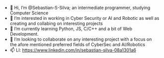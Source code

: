 - 👋 Hi, I’m @Sebastian-S-Silva; an intermediate programmer, studying Computer Science
- 👀 I’m interested in working in Cyber Security or AI and Robotic as well as creating and collabing on interesting projects
- 🌱 I’m currently learning Python, JS, C/C++ and  a bit of Web Development.
- 💞️ I’m looking to collaborate on any interesting project with a focus on the afore mentioned preferred fields of CyberSec and AI/Robotics
- 📫 LI: https://www.linkedin.com/in/sebastian-silva-08a1301a6

<!---
v01d53t/v01d53t is a ✨ special ✨ repository because its `README.md` (this file) appears on your GitHub profile.
You can click the Preview link to take a look at your changes.
--->
